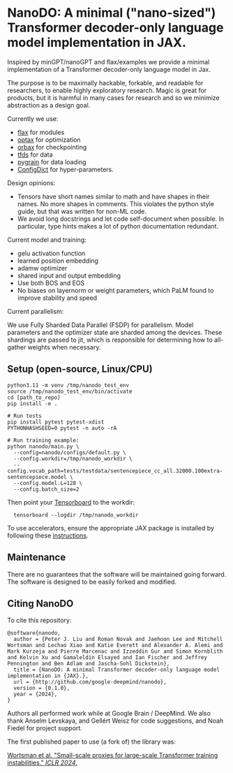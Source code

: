 # NanoDO: A minimal ("nano-sized") Transformer decoder-only language model implementation in JAX.
Inspired by minGPT/nanoGPT and flax/examples we provide a minimal
implementation of a Transformer decoder-only language model in Jax.

The purpose is to be maximally hackable, forkable, and readable for researchers,
to enable highly exploratory research. Magic is great for products, but it is
harmful in many cases for research and so we minimize abstraction as a design
goal.

Currently we use:

*   [flax](https://github.com/google/flax) for modules
*   [optax](https://github.com/google-deepmind/optax) for optimization
*   [orbax](https://github.com/google/orbax) for checkpointing
*   [tfds](https://github.com/tensorflow/datasets) for data
*   [pygrain](https://github.com/google/grain) for data loading
*   [ConfigDict](https://github.com/google/ml_collections) for hyper-parameters.


Design opinions:

* Tensors have short names similar to math and have shapes in their names.
 No more shapes in comments. This violates the
  python style guide, but that was written for non-ML code.
* We avoid long docstrings and let code self-document when possible. In
  particular, type hints makes a lot of python documentation redundant.


Current model and training:

*   gelu activation function
*   learned position embedding
*   adamw optimizer
*   shared input and output embedding
*   Use both BOS and EOS
*   No biases on layernorm or weight parameters, which PaLM found to improve
    stability and speed

Current parallelism:

We use Fully Sharded Data Parallel (FSDP) for parallelism. Model parameters
and the optimizer state are sharded among the devices. These shardings are
passed to jit, which is responsible for determining how to all-gather weights
when necessary.

## Setup (open-source, Linux/CPU)

```
python3.11 -m venv /tmp/nanodo_test_env
source /tmp/nanodo_test_env/bin/activate
cd [path_to_repo]
pip install -e .

# Run tests
pip install pytest pytest-xdist
PYTHONHASHSEED=0 pytest -n auto -rA

# Run training example:
python nanodo/main.py \
  --config=nanodo/configs/default.py \
  --config.workdir=/tmp/nanodo_workdir \
  --config.vocab_path=tests/testdata/sentencepiece_cc_all.32000.100extra-sentencepiece.model \
  --config.model.L=128 \
  --config.batch_size=2
```

Then point your [Tensorboard](https://github.com/tensorflow/tensorboard) to the workdir:

```
  tensorboard --logdir /tmp/nanodo_workdir
```

To use accelerators, ensure the appropriate JAX package is installed by following these [instructions](https://jax.readthedocs.io/en/latest/installation.html).

## Maintenance

 There are no guarantees that the software will be maintained going forward. The software is designed to be easily forked and modified.

## Citing NanoDO

To cite this repository:

```
@software{nanodo,
  author = {Peter J. Liu and Roman Novak and Jaehoon Lee and Mitchell Wortsman and Lechao Xiao and Katie Everett and Alexander A. Alemi and  Mark Kurzeja and Pierre Marcenac and Izzeddin Gur and Simon Kornblith and Kelvin Xu and Gamaleldin Elsayed and Ian Fischer and Jeffrey Pennington and Ben Adlam and Jascha-Sohl Dickstein},
  title = {NanoDO: A minimal Transformer decoder-only language model implementation in {JAX}.},
  url = {http://github.com/google-deepmind/nanodo},
  version = {0.1.0},
  year = {2024},
}
```


Authors all performed work while at Google Brain / DeepMind. We also thank Anselm Levskaya, and Gellért Weisz for code suggestions, and  Noah Fiedel for project support.

The first published paper to use (a fork of) the library was:

 [Wortsman et al. "Small-scale proxies for large-scale Transformer training instabilities." *ICLR 2024*.](https://openreview.net/forum?id=d8w0pmvXbZ)